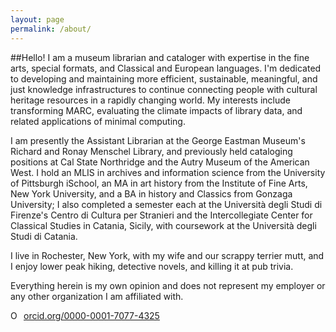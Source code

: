 ```yaml
---
layout: page
permalink: /about/
---
```

##Hello!
I am a museum librarian and cataloger with expertise in the fine arts, special formats, and Classical and European languages. I'm dedicated to developing and maintaining more efficient, sustainable, meaningful, and just knowledge infrastructures to continue connecting people with cultural heritage resources in a rapidly changing world. My interests include transforming MARC, evaluating the climate impacts of library data, and related applications of minimal computing. 

I am presently the Assistant Librarian at the George Eastman Museum's Richard and Ronay Menschel Library, and previously held cataloging positions at Cal State Northridge and the Autry Museum of the American West. I hold an MLIS in archives and information science from the University of Pittsburgh iSchool, an MA in art history from the Institute of Fine Arts, New York University, and a BA in history and Classics from Gonzaga University; I also completed a semester each at the Università degli Studi di Firenze's Centro di Cultura per Stranieri and the Intercollegiate Center for Classical Studies in Catania, Sicily, with coursework at the Università degli Studi di Catania. 

I live in Rochester, New York, with my wife and our scrappy terrier mutt, and I enjoy lower peak hiking, detective novels, and killing it at pub trivia.

Everything herein is my own opinion and does not represent my employer or any other organization I am affiliated with.

<a href="https://orcid.org/0000-0001-7077-4325" target="orcid.widget" rel="noopener noreferrer" style="vertical-align:top;"><img src="https://orcid.org/sites/default/files/images/orcid_16x16.png" style="width:1em;margin-right:.5em;" alt="ORCID iD icon">orcid.org/0000-0001-7077-4325</a>
